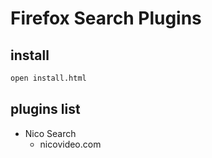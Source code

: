 Firefox Search Plugins
===

install
---

```bash
open install.html
```

plugins list
---

- Nico Search
    - nicovideo.com

